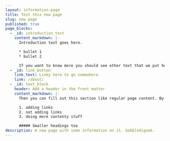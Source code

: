 ```yaml
---
layout: information-page
title: Test this new page
slug: new page
published: true
page_blocks:
  - _id: introduction_text
    content_markdown: |-
      Introduction text goes here.

      * bullet 1
      * bullet 2

      If you want to know more you should see other text that we put here.
  - _id: link_button
    link_text: Linky here to go somewhere
    link: /about/
  - _id: text_block
    header: Add a header in the front matter
    content_markdown: |-
      Then you can fill out this section like regular page content. By:

      1. adding links
      2. not adding links
      3. doing more contenty stuff

      ##### Smaller headings too
description: A new page with some information on it. Gobbledigook.
---
```

